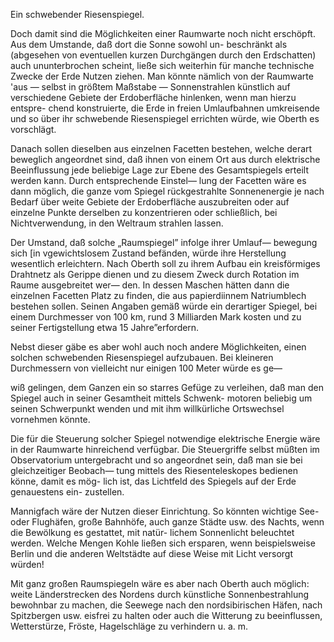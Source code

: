 Ein schwebender Riesenspiegel.

Doch damit sind die Möglichkeiten einer Raumwarte noch nicht
erschöpft. Aus dem Umstande, daß dort die Sonne sowohl un-
beschränkt als (abgesehen von eventuellen kurzen Durchgängen
durch den Erdschatten) auch ununterbrochen scheint, ließe sich
weiterhin für manche technische Zwecke der Erde Nutzen
ziehen. Man könnte nämlich von der Raumwarte 'aus — selbst
in größtem Maßstabe — Sonnenstrahlen künstlich auf verschiedene
Gebiete der Erdoberfläche hinlenken, wenn man hierzu entspre-
chend konstruierte, die Erde in freien Umlaufbahnen umkreisende
und so über ihr schwebende Riesenspiegel errichten würde,
wie Oberth es vorschlägt.

Danach sollen dieselben aus einzelnen Facetten bestehen, welche
derart beweglich angeordnet sind, daß ihnen von einem Ort aus
durch elektrische Beeinflussung jede beliebige Lage zur Ebene des
Gesamtspiegels erteilt werden kann. Durch entsprechende Einstel—
lung der Facetten wäre es dann möglich, die ganze vom Spiegel
rückgestrahlte Sonnenenergie je nach Bedarf über weite Gebiete der
Erdoberfläche auszubreiten oder auf einzelne Punkte derselben
zu konzentrieren oder schließlich, bei Nichtverwendung, in den
Weltraum strahlen lassen.

Der Umstand, daß solche „Raumspiegel” infolge ihrer Umlauf—
bewegung sich [in vgewichtslosem Zustand befänden, würde ihre
Herstellung wesentlich erleichtern. Nach Oberth soll zu ihrem
Aufbau ein kreisförmiges Drahtnetz als Gerippe dienen und
zu diesem Zweck durch Rotation im Raume ausgebreitet wer—
den. In dessen Maschen hätten dann die einzelnen Facetten
Platz zu finden, die aus papierdiinnem Natriumblech bestehen
sollen. Seinen Angaben gemäß würde ein derartiger Spiegel, bei
einem Durchmesser von 100 km, rund 3 Milliarden Mark kosten
und zu seiner Fertigstellung etwa 15 Jahre”erfordern.

Nebst dieser gäbe es aber wohl auch noch andere Möglichkeiten,
einen solchen schwebenden Riesenspiegel aufzubauen. Bei kleineren
Durchmessern von vielleicht nur einigen 100 Meter würde es ge—

wiß gelingen, dem Ganzen ein so starres Gefüge zu verleihen,
daß man den Spiegel auch in seiner Gesamtheit mittels Schwenk-
motoren beliebig um seinen Schwerpunkt wenden und mit ihm
willkürliche Ortswechsel vornehmen könnte.

Die für die Steuerung solcher Spiegel notwendige elektrische
Energie wäre in der Raumwarte hinreichend verfügbar. Die
Steuergriffe selbst müßten im Observatorium untergebracht
und so angeordnet sein, daß man sie bei gleichzeitiger Beobach—
tung mittels des Riesenteleskopes bedienen könne, damit es mög-
lich ist, das Lichtfeld des Spiegels auf der Erde genauestens ein-
zustellen.

Mannigfach wäre der Nutzen dieser Einrichtung. So könnten
wichtige See- oder Flughäfen, große Bahnhöfe, auch ganze Städte
usw. des Nachts, wenn die Bewölkung es gestattet, mit natür-
lichem Sonnenlicht beleuchtet werden. Welche Mengen Kohle
ließen sich ersparen, wenn beispielsweise Berlin und die anderen
Weltstädte auf diese Weise mit Licht versorgt würden!

Mit ganz großen Raumspiegeln wäre es aber nach Oberth auch
möglich: weite Länderstrecken des Nordens durch künstliche
Sonnenbestrahlung bewohnbar zu machen, die Seewege nach den
nordsibirischen Häfen, nach Spitzbergen usw. eisfrei zu halten
oder auch die Witterung zu beeinflussen, Wetterstürze,
Fröste, Hagelschläge zu verhindern u. a. m.

